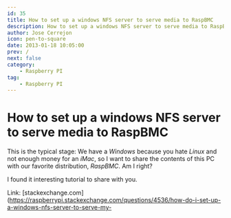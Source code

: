 ```yaml
---
id: 35
title: How to set up a windows NFS server to serve media to RaspBMC
description: How to set up a windows NFS server to serve media to RaspBMC
author: Jose Cerrejon
icon: pen-to-square
date: 2013-01-18 10:05:00
prev: /
next: false
category:
    - Raspberry PI
tag:
    - Raspberry PI
---
```


# How to set up a windows NFS server to serve media to RaspBMC

This is the typical stage: We have a _Windows_ because you hate _Linux_ and not enough money for an _iMac_, so I want to share the contents of this PC with our favorite distribution, _RaspBMC_. Am I right?

I found it interesting tutorial to share with you.

Link: [stackexchange.com](https://raspberrypi.stackexchange.com/questions/4536/how-do-i-set-up-a-windows-nfs-server-to-serve-my-
